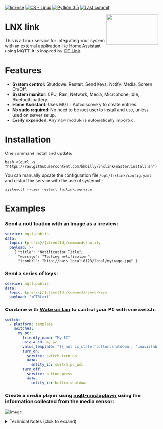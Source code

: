 [![license](https://img.shields.io/badge/license-MIT-blue)](LICENSE.md)
[![OS - Linux](https://img.shields.io/badge/OS-Linux-blue?logo=linux&logoColor=white)]()
[![Python 3.5](https://img.shields.io/badge/Python-3.5-blue?logo=python&logoColor=white)]()
[![Last commit](https://img.shields.io/github/last-commit/bkbilly/lnxlink?color=blue&logo=github&logoColor=white)]()

<img align="right" width="170" height="100" src="https://github.com/bkbilly/lnxlink/blob/master/logo.png?raw=true">

# LNX link
This is a Linux service for integrating your system with an external application like Home Assistant using MQTT.
It is inspired by [IOT Link](https://iotlink.gitlab.io/).

# Features
 - **System control:** Shutdown, Restart, Send Keys, Notify, Media, Screen On/Off.
 - **System monitor:** CPU, Ram, Network, Media, Microphone, Idle, Bluetooth battery.
 - **Home Assistant:** Uses MQTT Autodiscovery to create entities.
 - **No sudo required:** No need to be root user to install and use, unless used on server setup.
 - **Easily expanded:** Any new module is automatically imported.

# Installation
One command install and update:
```shell
bash <(curl -s "https://raw.githubusercontent.com/bkbilly/lnxlink/master/install.sh")
```
You can manually update the configuration file `/opt/lnxlink/config.yaml` and restart the service with the use of systemctl:
```shell
systemctl --user restart lnxlink.service
```

# Examples

### Send a notification with an image as a preview:
```yaml
service: mqtt.publish
data:
  topic: {prefix}/{clientId}/commands/notify
  payload: >-
    { "title": "Notification Title",
      "message": "Testing notification",
      "iconUrl": "http://hass.local:8123/local/myimage.jpg" }
```

### Send a series of keys:
```yaml
service: mqtt.publish
data:
  topic: {prefix}/{clientId}/commands/send-keys
  payload: "<CTRL>+t"
```

### Combine with [Wake on Lan](https://www.home-assistant.io/integrations/wake_on_lan/) to control your PC with one switch:
```yaml
switch:
  - platform: template
    switches:
      my_pc:
        friendly_name: "My PC"
        unique_id: my_pc
        value_template: "{{ not is_state('button.shutdown', 'unavailable') }}"
        turn_on:
          service: switch.turn_on
          data:
            entity_id: switch.pc_wol
        turn_off:
          service: button.press
          data:
            entity_id: button.shutdown
```

### Create a media player using [mqtt-mediaplayer](https://github.com/bkbilly/hass-mqtt-mediaplayer) using the information collected from the media sensor:

![image](https://user-images.githubusercontent.com/518494/193397441-f18bb5fa-de37-4d95-9158-32cd81b31c72.png)






<details><summary>Technical Notes (click to expand)</summary>

# Creating new senosr
To expand the supported features, create a new python file on **modules** folder and use this template:
```python
class Addon():
    name = 'Example'
    icon = 'mdi:home-assistant'
    unit = ''

    def startControl(self, topic, data):
        ''' When a command is sent, it will run this method '''
        print(topic, data)

    def getInfo(self):
        ''' Returns any type that can be converted to JSON '''
        return 15

    def exposedControls(self):
        ''' Optional method which exposes an entity '''
        return {
            "mybutton": {
                "type": "button",
                "icon": "mdi:button-cursor",
            }
        }
```

</details>
